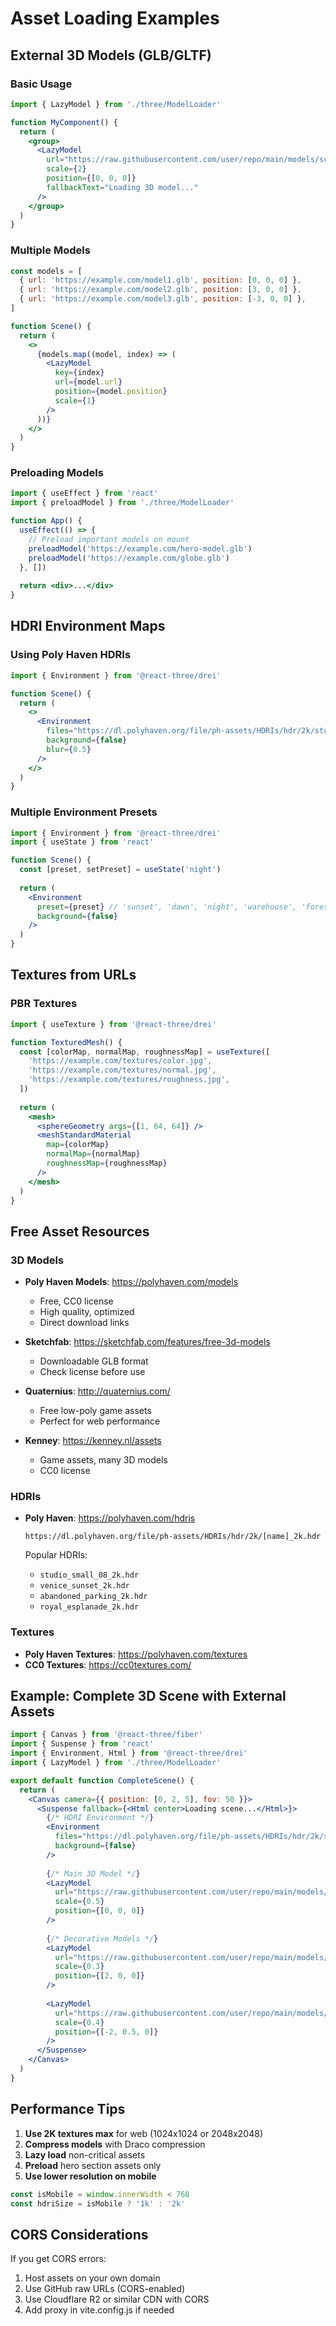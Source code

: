 # Asset Loading Examples

## External 3D Models (GLB/GLTF)

### Basic Usage
```jsx
import { LazyModel } from './three/ModelLoader'

function MyComponent() {
  return (
    <group>
      <LazyModel 
        url="https://raw.githubusercontent.com/user/repo/main/models/scene.glb"
        scale={2}
        position={[0, 0, 0]}
        fallbackText="Loading 3D model..."
      />
    </group>
  )
}
```

### Multiple Models
```jsx
const models = [
  { url: 'https://example.com/model1.glb', position: [0, 0, 0] },
  { url: 'https://example.com/model2.glb', position: [3, 0, 0] },
  { url: 'https://example.com/model3.glb', position: [-3, 0, 0] },
]

function Scene() {
  return (
    <>
      {models.map((model, index) => (
        <LazyModel 
          key={index}
          url={model.url}
          position={model.position}
          scale={1}
        />
      ))}
    </>
  )
}
```

### Preloading Models
```jsx
import { useEffect } from 'react'
import { preloadModel } from './three/ModelLoader'

function App() {
  useEffect(() => {
    // Preload important models on mount
    preloadModel('https://example.com/hero-model.glb')
    preloadModel('https://example.com/globe.glb')
  }, [])
  
  return <div>...</div>
}
```

## HDRI Environment Maps

### Using Poly Haven HDRIs
```jsx
import { Environment } from '@react-three/drei'

function Scene() {
  return (
    <>
      <Environment 
        files="https://dl.polyhaven.org/file/ph-assets/HDRIs/hdr/2k/studio_small_08_2k.hdr"
        background={false}
        blur={0.5}
      />
    </>
  )
}
```

### Multiple Environment Presets
```jsx
import { Environment } from '@react-three/drei'
import { useState } from 'react'

function Scene() {
  const [preset, setPreset] = useState('night')
  
  return (
    <Environment 
      preset={preset} // 'sunset', 'dawn', 'night', 'warehouse', 'forest', 'apartment', 'studio', 'city', 'park', 'lobby'
      background={false}
    />
  )
}
```

## Textures from URLs

### PBR Textures
```jsx
import { useTexture } from '@react-three/drei'

function TexturedMesh() {
  const [colorMap, normalMap, roughnessMap] = useTexture([
    'https://example.com/textures/color.jpg',
    'https://example.com/textures/normal.jpg',
    'https://example.com/textures/roughness.jpg',
  ])
  
  return (
    <mesh>
      <sphereGeometry args={[1, 64, 64]} />
      <meshStandardMaterial
        map={colorMap}
        normalMap={normalMap}
        roughnessMap={roughnessMap}
      />
    </mesh>
  )
}
```

## Free Asset Resources

### 3D Models
- **Poly Haven Models**: https://polyhaven.com/models
  - Free, CC0 license
  - High quality, optimized
  - Direct download links

- **Sketchfab**: https://sketchfab.com/features/free-3d-models
  - Downloadable GLB format
  - Check license before use

- **Quaternius**: http://quaternius.com/
  - Free low-poly game assets
  - Perfect for web performance

- **Kenney**: https://kenney.nl/assets
  - Game assets, many 3D models
  - CC0 license

### HDRIs
- **Poly Haven**: https://polyhaven.com/hdris
  ```
  https://dl.polyhaven.org/file/ph-assets/HDRIs/hdr/2k/[name]_2k.hdr
  ```
  
  Popular HDRIs:
  - `studio_small_08_2k.hdr`
  - `venice_sunset_2k.hdr`
  - `abandoned_parking_2k.hdr`
  - `royal_esplanade_2k.hdr`

### Textures
- **Poly Haven Textures**: https://polyhaven.com/textures
- **CC0 Textures**: https://cc0textures.com/

## Example: Complete 3D Scene with External Assets

```jsx
import { Canvas } from '@react-three/fiber'
import { Suspense } from 'react'
import { Environment, Html } from '@react-three/drei'
import { LazyModel } from './three/ModelLoader'

export default function CompleteScene() {
  return (
    <Canvas camera={{ position: [0, 2, 5], fov: 50 }}>
      <Suspense fallback={<Html center>Loading scene...</Html>}>
        {/* HDRI Environment */}
        <Environment 
          files="https://dl.polyhaven.org/file/ph-assets/HDRIs/hdr/2k/studio_small_08_2k.hdr"
          background={false}
        />
        
        {/* Main 3D Model */}
        <LazyModel 
          url="https://raw.githubusercontent.com/user/repo/main/models/laptop.glb"
          scale={0.5}
          position={[0, 0, 0]}
        />
        
        {/* Decorative Models */}
        <LazyModel 
          url="https://raw.githubusercontent.com/user/repo/main/models/plant.glb"
          scale={0.3}
          position={[2, 0, 0]}
        />
        
        <LazyModel 
          url="https://raw.githubusercontent.com/user/repo/main/models/coffee.glb"
          scale={0.4}
          position={[-2, 0.5, 0]}
        />
      </Suspense>
    </Canvas>
  )
}
```

## Performance Tips

1. **Use 2K textures max** for web (1024x1024 or 2048x2048)
2. **Compress models** with Draco compression
3. **Lazy load** non-critical assets
4. **Preload** hero section assets only
5. **Use lower resolution on mobile**

```jsx
const isMobile = window.innerWidth < 768
const hdriSize = isMobile ? '1k' : '2k'
```

## CORS Considerations

If you get CORS errors:
1. Host assets on your own domain
2. Use GitHub raw URLs (CORS-enabled)
3. Use Cloudflare R2 or similar CDN with CORS
4. Add proxy in vite.config.js if needed

